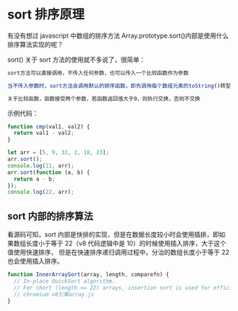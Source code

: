 # sort 排序原理

有没有想过 javascript 中数组的排序方法 Array.prototype.sort()内部是使用什么排序算法实现的呢？

sort()
关于 sort 方法的使用就不多说了，很简单：

```js
sort方法可以直接调用，不传入任何参数，也可以传入一个比较函数作为参数

当不传入参数时，sort方法会调用默认的排序函数，即先调用每个数组元素的toString()转型方法，然后按照字符串的Unicode编码顺序来对字符串进行排序。

关于比较函数，函数接受两个参数，若函数返回值大于0，则执行交换，否则不交换
```

示例代码：

```js
function cmp(val1, val2) {
  return val1 - val2;
}

let arr = [5, 9, 32, 2, 18, 23];
arr.sort();
console.log(11, arr);
arr.sort(function (a, b) {
  return a - b;
});
console.log(22, arr);
```

## sort 内部的排序算法

看源码可知，sort 内部是快排的实现，但是在数据长度较小时会使用插排，即如果数组长度小于等于 22（v8 代码逻辑中是 10）的时候使用插入排序，大于这个值使用快速排序，
但是在快速排序递归调用过程中，分治的数组长度小于等于 22 也会使用插入排序。

```js
function InnerArraySort(array, length, comparefn) {
  // In-place QuickSort algorithm.
  // For short (length <= 22) arrays, insertion sort is used for efficiency.
  // chromium v8引擎array.js
}
```

